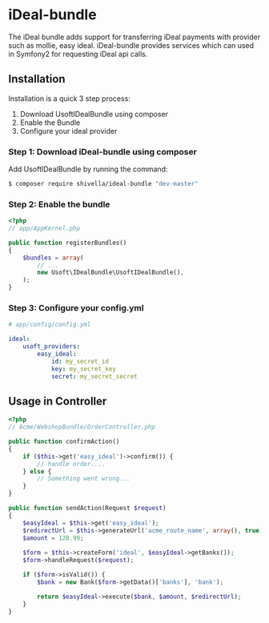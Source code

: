 iDeal-bundle
============

The iDeal bundle adds support for transferring iDeal payments with provider such as mollie, easy ideal.
iDeal-bundle provides services which can used in Symfony2 for requesting iDeal api calls.

Installation
------------
Installation is a quick 3 step process:

1. Download UsoftIDealBundle using composer
2. Enable the Bundle
3. Configure your ideal provider


### Step 1: Download iDeal-bundle using composer

Add UsoftIDealBundle by running the command:

``` bash
$ composer require shivella/ideal-bundle "dev-master"
```

### Step 2: Enable the bundle


``` php
<?php
// app/AppKernel.php

public function registerBundles()
{
    $bundles = array(
        // ...
        new Usoft\IDealBundle\UsoftIDealBundle(),
    );
}
```

### Step 3: Configure your config.yml
```yaml
# app/config/config.yml

ideal:
    usoft_providers:
        easy_ideal:
            id: my_secret_id
            key: my_secret_key
            secret: my_secret_secret
```


Usage in Controller
-------------------


``` php
<?php
// Acme/WebshopBundle/OrderController.php

public function confirmAction()
{
    if ($this->get('easy_ideal')->confirm()) {
        // handle order....
    } else {
        // Something went wrong...
    }
}

public function sendAction(Request $request)
{
    $easyIdeal = $this->get('easy_ideal');
    $redirectUrl = $this->generateUrl('acme_route_name', array(), true);
    $amount = 120.99;
    
    $form = $this->createForm('ideal', $easyIdeal->getBanks());
    $form->handleRequest($request);

    if ($form->isValid()) {
        $bank = new Bank($form->getData()['banks'], 'bank');

        return $easyIdeal->execute($bank, $amount, $redirectUrl);
    }
}
```

